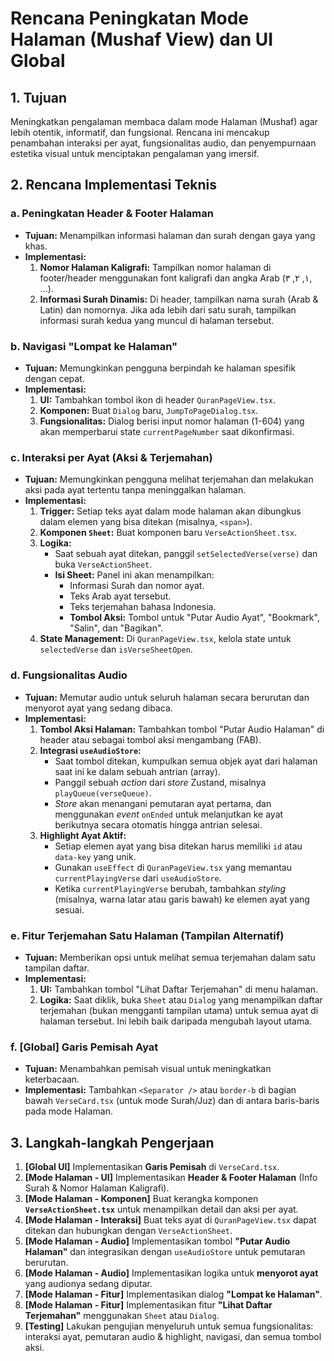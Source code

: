 # Rencana Peningkatan Mode Halaman (Mushaf View) dan UI Global

## 1. Tujuan

Meningkatkan pengalaman membaca dalam mode Halaman (Mushaf) agar lebih otentik, informatif, dan fungsional. Rencana ini mencakup penambahan interaksi per ayat, fungsionalitas audio, dan penyempurnaan estetika visual untuk menciptakan pengalaman yang imersif.

## 2. Rencana Implementasi Teknis

### a. Peningkatan Header & Footer Halaman
- **Tujuan:** Menampilkan informasi halaman dan surah dengan gaya yang khas.
- **Implementasi:**
  1.  **Nomor Halaman Kaligrafi:** Tampilkan nomor halaman di footer/header menggunakan font kaligrafi dan angka Arab (١, ٢, ٣, ...).
  2.  **Informasi Surah Dinamis:** Di header, tampilkan nama surah (Arab & Latin) dan nomornya. Jika ada lebih dari satu surah, tampilkan informasi surah kedua yang muncul di halaman tersebut.

### b. Navigasi "Lompat ke Halaman"
- **Tujuan:** Memungkinkan pengguna berpindah ke halaman spesifik dengan cepat.
- **Implementasi:**
  1.  **UI:** Tambahkan tombol ikon di header `QuranPageView.tsx`.
  2.  **Komponen:** Buat `Dialog` baru, `JumpToPageDialog.tsx`.
  3.  **Fungsionalitas:** Dialog berisi input nomor halaman (1-604) yang akan memperbarui state `currentPageNumber` saat dikonfirmasi.

### c. Interaksi per Ayat (Aksi & Terjemahan)
- **Tujuan:** Memungkinkan pengguna melihat terjemahan dan melakukan aksi pada ayat tertentu tanpa meninggalkan halaman.
- **Implementasi:**
  1.  **Trigger:** Setiap teks ayat dalam mode halaman akan dibungkus dalam elemen yang bisa ditekan (misalnya, `<span>`).
  2.  **Komponen `Sheet`:** Buat komponen baru `VerseActionSheet.tsx`.
  3.  **Logika:**
      - Saat sebuah ayat ditekan, panggil `setSelectedVerse(verse)` dan buka `VerseActionSheet`.
      - **Isi Sheet:** Panel ini akan menampilkan:
          - Informasi Surah dan nomor ayat.
          - Teks Arab ayat tersebut.
          - Teks terjemahan bahasa Indonesia.
          - **Tombol Aksi:** Tombol untuk "Putar Audio Ayat", "Bookmark", "Salin", dan "Bagikan".
  4.  **State Management:** Di `QuranPageView.tsx`, kelola state untuk `selectedVerse` dan `isVerseSheetOpen`.

### d. Fungsionalitas Audio
- **Tujuan:** Memutar audio untuk seluruh halaman secara berurutan dan menyorot ayat yang sedang dibaca.
- **Implementasi:**
  1.  **Tombol Aksi Halaman:** Tambahkan tombol "Putar Audio Halaman" di header atau sebagai tombol aksi mengambang (FAB).
  2.  **Integrasi `useAudioStore`:**
      - Saat tombol ditekan, kumpulkan semua objek ayat dari halaman saat ini ke dalam sebuah antrian (array).
      - Panggil sebuah *action* dari *store* Zustand, misalnya `playQueue(verseQueue)`.
      - *Store* akan menangani pemutaran ayat pertama, dan menggunakan *event* `onEnded` untuk melanjutkan ke ayat berikutnya secara otomatis hingga antrian selesai.
  3.  **Highlight Ayat Aktif:**
      - Setiap elemen ayat yang bisa ditekan harus memiliki `id` atau `data-key` yang unik.
      - Gunakan `useEffect` di `QuranPageView.tsx` yang memantau `currentPlayingVerse` dari `useAudioStore`.
      - Ketika `currentPlayingVerse` berubah, tambahkan *styling* (misalnya, warna latar atau garis bawah) ke elemen ayat yang sesuai.

### e. Fitur Terjemahan Satu Halaman (Tampilan Alternatif)
- **Tujuan:** Memberikan opsi untuk melihat semua terjemahan dalam satu tampilan daftar.
- **Implementasi:**
  1.  **UI:** Tambahkan tombol "Lihat Daftar Terjemahan" di menu halaman.
  2.  **Logika:** Saat diklik, buka `Sheet` atau `Dialog` yang menampilkan daftar terjemahan (bukan mengganti tampilan utama) untuk semua ayat di halaman tersebut. Ini lebih baik daripada mengubah layout utama.

### f. [Global] Garis Pemisah Ayat
- **Tujuan:** Menambahkan pemisah visual untuk meningkatkan keterbacaan.
- **Implementasi:** Tambahkan `<Separator />` atau `border-b` di bagian bawah `VerseCard.tsx` (untuk mode Surah/Juz) dan di antara baris-baris pada mode Halaman.

## 3. Langkah-langkah Pengerjaan

1.  **[Global UI]** Implementasikan **Garis Pemisah** di `VerseCard.tsx`.
2.  **[Mode Halaman - UI]** Implementasikan **Header & Footer Halaman** (Info Surah & Nomor Halaman Kaligrafi).
3.  **[Mode Halaman - Komponen]** Buat kerangka komponen **`VerseActionSheet.tsx`** untuk menampilkan detail dan aksi per ayat.
4.  **[Mode Halaman - Interaksi]** Buat teks ayat di `QuranPageView.tsx` dapat ditekan dan hubungkan dengan `VerseActionSheet`.
5.  **[Mode Halaman - Audio]** Implementasikan tombol **"Putar Audio Halaman"** dan integrasikan dengan `useAudioStore` untuk pemutaran berurutan.
6.  **[Mode Halaman - Audio]** Implementasikan logika untuk **menyorot ayat** yang audionya sedang diputar.
7.  **[Mode Halaman - Fitur]** Implementasikan dialog **"Lompat ke Halaman"**.
8.  **[Mode Halaman - Fitur]** Implementasikan fitur **"Lihat Daftar Terjemahan"** menggunakan `Sheet` atau `Dialog`.
9.  **[Testing]** Lakukan pengujian menyeluruh untuk semua fungsionalitas: interaksi ayat, pemutaran audio & highlight, navigasi, dan semua tombol aksi.